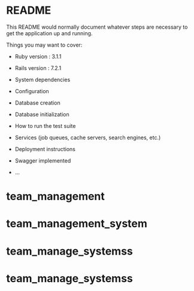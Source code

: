 # README

This README would normally document whatever steps are necessary to get the
application up and running.

Things you may want to cover:

* Ruby version : 3.1.1
* Rails version : 7.2.1

* System dependencies

* Configuration

* Database creation

* Database initialization

* How to run the test suite

* Services (job queues, cache servers, search engines, etc.)

* Deployment instructions
* Swagger implemented

* ...
# team_management
# team_management_system
# team_manage_systemss
# team_manage_systemss
